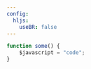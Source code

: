 ```yaml
---
config:
  hljs:
    useBR: false
---
```

```javascript
function some() {
	$javascript = "code";
}
```
